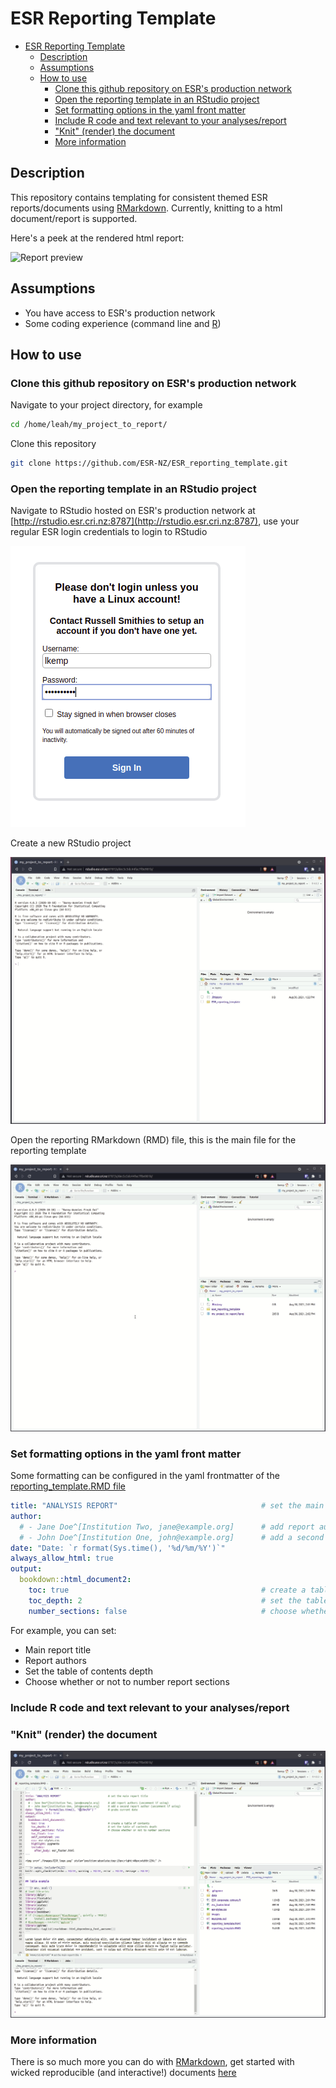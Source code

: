 # ESR Reporting Template

- [ESR Reporting Template](#esr-reporting-template)
  - [Description](#description)
  - [Assumptions](#assumptions)
  - [How to use](#how-to-use)
    - [Clone this github repository on ESR's production network](#clone-this-github-repository-on-esrs-production-network)
    - [Open the reporting template in an RStudio project](#open-the-reporting-template-in-an-rstudio-project)
    - [Set formatting options in the yaml front matter](#set-formatting-options-in-the-yaml-front-matter)
    - [Include R code and text relevant to your analyses/report](#include-r-code-and-text-relevant-to-your-analysesreport)
    - ["Knit" (render) the document](#knit-render-the-document)
    - [More information](#more-information)

## Description

This repository contains templating for consistent themed ESR reports/documents using [RMarkdown](https://rmarkdown.rstudio.). Currently, knitting to a html document/report is supported.

Here's a peek at the rendered html report:

![Report preview](./images/report_preview.gif)

## Assumptions

- You have access to ESR's production network
- Some coding experience (command line and [R](https://www.r-project.org/))

## How to use

### Clone this github repository on ESR's production network

Navigate to your project directory, for example

```bash
cd /home/leah/my_project_to_report/
```

Clone this repository

```bash
git clone https://github.com/ESR-NZ/ESR_reporting_template.git
```

### Open the reporting template in an RStudio project

Navigate to RStudio hosted on ESR's production network at [http://rstudio.esr.cri.nz:8787](http://rstudio.esr.cri.nz:8787), use your regular ESR login credentials to login to RStudio

![RStudio sign in](./images/rstudio_signin.png)

Create a new RStudio project

![Create project in RStudio](./images/create_project_in_rstudio.gif)

Open the reporting RMarkdown (RMD) file, this is the main file for the reporting template

![Create project in RStudio](./images/open_rmd_file.gif)

### Set formatting options in the yaml front matter

Some formatting can be configured in the yaml frontmatter of the [reporting_template.RMD file](./reporting_template.RMD)

```yaml
title: "ANALYSIS REPORT"                                # set the main report title
author:
  # - Jane Doe^[Institution Two, jane@example.org]      # add report authors (uncomment if using)
  # - John Doe^[Institution One, john@example.org]      # add a second report author (uncomment if using)
date: "Date: `r format(Sys.time(), '%d/%m/%Y')`"
always_allow_html: true
output:
  bookdown::html_document2:
    toc: true                                           # create a table of contents (true or false)
    toc_depth: 2                                        # set the table of contents depth (number)
    number_sections: false                              # choose whether or not to number sections (true or false)
```

For example, you can set:

- Main report title
- Report authors
- Set the table of contents depth
- Choose whether or not to number report sections

### Include R code and text relevant to your analyses/report

### "Knit" (render) the document

![Render document](./images/render_document.gif)

### More information

There is so much more you can do with [RMarkdown](https://rmarkdown.rstudio.), get started with wicked reproducible (and interactive!) documents [here](https://bookdown.org/yihui/rmarkdown/)
